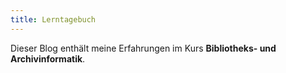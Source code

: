 ```yaml
---
title: Lerntagebuch
---
```


Dieser Blog enthält meine Erfahrungen im Kurs **Bibliotheks- und Archivinformatik**.
